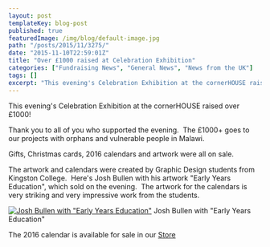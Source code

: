 ```yaml
---
layout: post
templateKey: blog-post
published: true
featuredImage: /img/blog/default-image.jpg
path: "/posts/2015/11/3275/"
date: "2015-11-10T22:59:01Z"
title: "Over £1000 raised at Celebration Exhibition"
categories: ["Fundraising News", "General News", "News from the UK"]
tags: []
excerpt: "This evening's Celebration Exhibition at the cornerHOUSE raised over £1000!Thank you to all of you ..."
---
```


This evening's Celebration Exhibition at the cornerHOUSE raised over £1000!

Thank you to all of you who supported the evening.  The £1000+ goes to our projects with orphans and vulnerable people in Malawi.

Gifts, Christmas cards, 2016 calendars and artwork were all on sale.

The artwork and calendars were created by Graphic Design students from Kingston College.  Here's Josh Bullen with his artwork "Early Years Education", which sold on the evening.  The artwork for the calendars is very striking and very impressive work from the students.

[![Josh Bullen with "Early Years Education"](https://f000.backblazeb2.com/file/avm-wp-uploads/2015/11/DSC_1248-225x300.jpg)](https://f000.backblazeb2.com/file/avm-wp-uploads/2015/11/DSC_1248.jpg) Josh Bullen with "Early Years Education"

The 2016 calendar is available for sale in our [Store](https://www.africanvision.org.uk/product/2016-calendar/)
